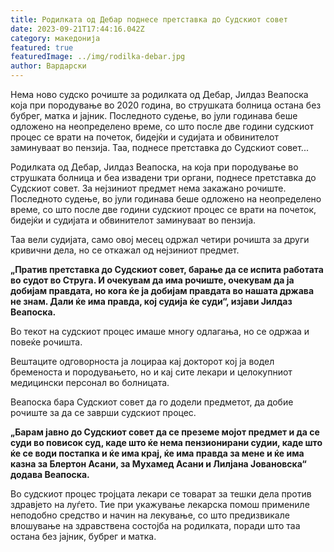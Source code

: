 ```yaml
---
title: Родилката од Дебар поднесе претставка до Судскиот совет
date: 2023-09-21T17:44:16.042Z
category: македонија
featured: true
featuredImage: ../img/rodilka-debar.jpg
author: Вардарски
---
```

<!--StartFragment-->

Нема ново судско рочиште за родилката од Дебар, Јилдаз Веапоска која при породување во 2020 година, во струшката болница остана без бубрег, матка и јајник. Последното судење, во јули годинава беше одложено на неопределено време, со што после две години судскиот процес се врати на почеток, бидејќи и судијата и обвинителот заминуваат во пензија. Таа, поднесе претставка до Судскиот совет...



<!--EndFragment--><!--StartFragment-->

Родилката од Дебар, Јилдаз Веапоска, на која при породување во струшката болница и беа извадени три органи, поднесе претставка до Судскиот совет. За нејзиниот предмет нема закажано рочиште. Последното судење, во јули годинава беше одложено на неопределено време, со што после две години судскиот процес се врати на почеток, бидејќи и судијата и обвинителот заминуваат во пензија.

Таа вели судијата, само овој месец одржал четири рочишта за други кривични дела, но се откажал од нејзиниот предмет.

**„Пратив претставка до Судскиот совет, барање да се испита работата во судот во Струга. И очекувам да има рочиште, очекувам да ја добијам правдата, но кога ќе ја добијам правдата во нашата држава не знам. Дали ќе има правда, кој судија ќе суди“, изјави Јилдаз Веапоска.**

Во текот на судскиот процес имаше многу одлагања, но се одржаа и повеќе рочишта.

Вештаците одговорноста ја лоцираа кај докторот кој ја водел бременоста и породувањето, но и кај сите лекари и целокупниот медицински персонал во болницата.

Веапоска бара Судскиот совет да го додели предметот, да добие рочиште за да се заврши судскиот процес.

**„Барам јавно до Судскиот совет да се преземе мојот предмет и да се суди во повисок суд, каде што ќе нема пензионирани судии, каде што ќе се води постапка и ќе има крај, ќе има правда за мене и ќе има казна за Блертон Асани, за Мухамед Асани и Лилјана Јовановска“ додава Веапоска.**

Во судскиот процес тројцата лекари се товарат за тешки дела против здравјето на луѓето. Тие при укажување лекарска помош примениле неподобно средство и начин на лекување, со што предизвикале влошување на здравствена состојба на родилката, поради што таа остана без јајник, бубрег и матка.

<!--EndFragment-->